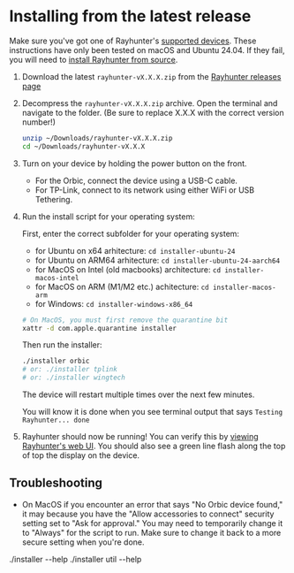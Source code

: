# Installing from the latest release

Make sure you've got one of Rayhunter's [supported devices](./supported-devices.md). These instructions have only been tested on macOS and Ubuntu 24.04. If they fail, you will need to [install Rayhunter from source](./installing-from-source.md).

1. Download the latest `rayhunter-vX.X.X.zip` from the [Rayhunter releases page](https://github.com/EFForg/rayhunter/releases)
2. Decompress the `rayhunter-vX.X.X.zip` archive. Open the terminal and navigate to the folder. (Be sure to replace X.X.X with the correct version number!)

    ```bash
    unzip ~/Downloads/rayhunter-vX.X.X.zip
    cd ~/Downloads/rayhunter-vX.X.X
    ```

3. Turn on your device by holding the power button on the front.

   * For the Orbic, connect the device using a USB-C cable.
   * For TP-Link, connect to its network using either WiFi or USB Tethering.

4. Run the install script for your operating system:

    First, enter the correct subfolder for your operating system:
    - for Ubuntu on x64 arhitecture: `cd installer-ubuntu-24`
    - for Ubuntu on ARM64 arhitecture: `cd installer-ubuntu-24-aarch64`
    - for MacOS on Intel (old macbooks) architecture: `cd installer-macos-intel`
    - for MacOS on ARM (M1/M2 etc.) achitecture: `cd installer-macos-arm`
    - for Windows: `cd installer-windows-x86_64`

    ```bash
    # On MacOS, you must first remove the quarantine bit
    xattr -d com.apple.quarantine installer
    ```
    Then run the installer:
    ```bash
    ./installer orbic
    # or: ./installer tplink
    # or: ./installer wingtech
    ```

    The device will restart multiple times over the next few minutes.

    You will know it is done when you see terminal output that says `Testing Rayhunter... done`

5. Rayhunter should now be running! You can verify this by [viewing Rayhunter's web UI](./using-rayhunter.md). You should also see a green line flash along the top of top the display on the device.

## Troubleshooting

* On MacOS if you encounter an error that says "No Orbic device found," it may because you have the "Allow accessories to connect" security setting set to "Ask for approval." You may need to temporarily change it to "Always" for the script to run. Make sure to change it back to a more secure setting when you're done.

./installer --help
./installer util --help
